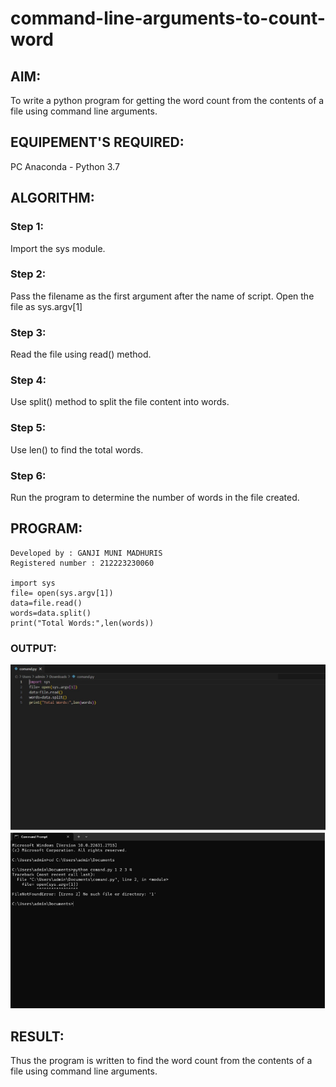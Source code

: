 # command-line-arguments-to-count-word
## AIM:
To write a python program for getting the word count from the contents of a file using command line arguments.
## EQUIPEMENT'S REQUIRED: 
PC
Anaconda - Python 3.7
## ALGORITHM: 
### Step 1:
Import the sys module.

### Step 2:
Pass the filename as the first argument after the name of script. Open the file as sys.argv[1]

### Step 3:
Read the file using read() method.

### Step 4:
Use split() method to split the file content into words.

### Step 5:
Use len() to find the total words.

### Step 6:
Run the program to determine the number of words in the file created.


## PROGRAM:
```
Developed by : GANJI MUNI MADHURIS
Registered number : 212223230060

import sys
file= open(sys.argv[1])
data=file.read()
words=data.split()
print("Total Words:",len(words))

```
### OUTPUT:
![output](/Screenshot%202023-12-23%20184622.png)
![output](/Screenshot%202023-12-23%20185608.png)


## RESULT:
Thus the program is written to find the word count from the contents of a file using command line arguments.
